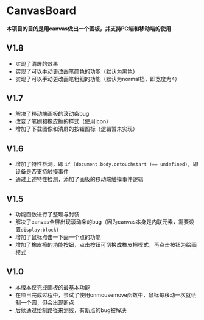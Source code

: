 # CanvasBoard

#### 本项目的目的是用canvas做出一个画板，并支持PC端和移动端的使用

## V1.8

- 实现了清屏的效果
- 实现了可以手动更改画笔颜色的功能（默认为黑色）
- 实现了可以手动更改画笔粗细的功能（默认为normal档，即宽度为4）

## V1.7

- 解决了移动端画板的滚动条bug
- 改变了笔刷和橡皮擦的样式（使用icon）
- 增加了下载图像和清屏的按钮图标（逻辑暂未实现）

## V1.6

- 增加了特性检测，即 `if (document.body.ontouchstart !== undefined)`，即设备是否支持触摸事件
- 通过上述特性检测，添加了画板的移动端触摸事件逻辑

## V1.5

- 功能函数进行了整理与封装
- 解决了canvas全屏出现滚动条的bug（因为canvas本身是内联元素，需要设置`display:block`）
- 增加了鼠标点击一下画一个点的功能
- 增加了橡皮擦的功能按钮，点击按钮可切换成橡皮擦模式，再点击按钮为绘画模式


## V1.0

- 本版本仅完成画板的最基本功能
- 在项目完成过程中，尝试了使用onmousemove函数中，鼠标每移动一次就绘制一个圆，但会出现断点
- 后续通过绘制路径来划线，有断点的bug被解决